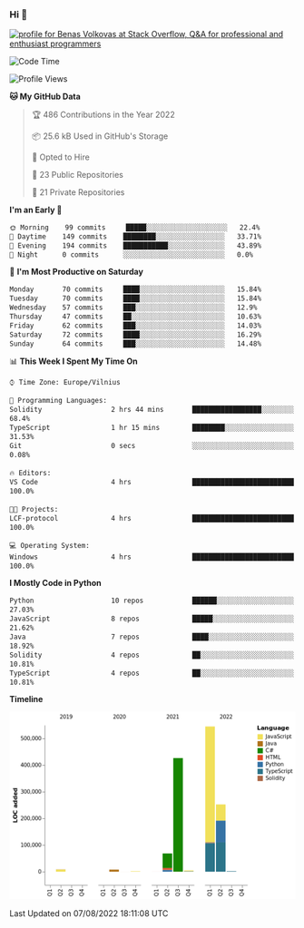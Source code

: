 ### Hi 👋
<a href="https://stackoverflow.com/users/14954249/benas-volkovas"><img src="https://stackoverflow.com/users/flair/14954249.png?theme=dark" width="208" height="58" alt="profile for Benas Volkovas at Stack Overflow, Q&amp;A for professional and enthusiast programmers" title="profile for Benas Volkovas at Stack Overflow, Q&amp;A for professional and enthusiast programmers"></a>

<!--START_SECTION:waka-->
![Code Time](http://img.shields.io/badge/Code%20Time-783%20hrs%2047%20mins-blue)

![Profile Views](http://img.shields.io/badge/Profile%20Views-9-blue)

**🐱 My GitHub Data** 

> 🏆 486 Contributions in the Year 2022
 > 
> 📦 25.6 kB Used in GitHub's Storage 
 > 
> 💼 Opted to Hire
 > 
> 📜 23 Public Repositories 
 > 
> 🔑 21 Private Repositories  
 > 
**I'm an Early 🐤** 

```text
🌞 Morning    99 commits     █████░░░░░░░░░░░░░░░░░░░░   22.4% 
🌆 Daytime    149 commits    ████████░░░░░░░░░░░░░░░░░   33.71% 
🌃 Evening    194 commits    ███████████░░░░░░░░░░░░░░   43.89% 
🌙 Night      0 commits      ░░░░░░░░░░░░░░░░░░░░░░░░░   0.0%

```
📅 **I'm Most Productive on Saturday** 

```text
Monday       70 commits     ████░░░░░░░░░░░░░░░░░░░░░   15.84% 
Tuesday      70 commits     ████░░░░░░░░░░░░░░░░░░░░░   15.84% 
Wednesday    57 commits     ███░░░░░░░░░░░░░░░░░░░░░░   12.9% 
Thursday     47 commits     ██░░░░░░░░░░░░░░░░░░░░░░░   10.63% 
Friday       62 commits     ███░░░░░░░░░░░░░░░░░░░░░░   14.03% 
Saturday     72 commits     ████░░░░░░░░░░░░░░░░░░░░░   16.29% 
Sunday       64 commits     ███░░░░░░░░░░░░░░░░░░░░░░   14.48%

```


📊 **This Week I Spent My Time On** 

```text
⌚︎ Time Zone: Europe/Vilnius

💬 Programming Languages: 
Solidity                 2 hrs 44 mins       █████████████████░░░░░░░░   68.4% 
TypeScript               1 hr 15 mins        ████████░░░░░░░░░░░░░░░░░   31.53% 
Git                      0 secs              ░░░░░░░░░░░░░░░░░░░░░░░░░   0.08%

🔥 Editors: 
VS Code                  4 hrs               █████████████████████████   100.0%

🐱‍💻 Projects: 
LCF-protocol             4 hrs               █████████████████████████   100.0%

💻 Operating System: 
Windows                  4 hrs               █████████████████████████   100.0%

```

**I Mostly Code in Python** 

```text
Python                   10 repos            ██████░░░░░░░░░░░░░░░░░░░   27.03% 
JavaScript               8 repos             █████░░░░░░░░░░░░░░░░░░░░   21.62% 
Java                     7 repos             ████░░░░░░░░░░░░░░░░░░░░░   18.92% 
Solidity                 4 repos             ██░░░░░░░░░░░░░░░░░░░░░░░   10.81% 
TypeScript               4 repos             ██░░░░░░░░░░░░░░░░░░░░░░░   10.81%

```


**Timeline**

![Chart not found](https://raw.githubusercontent.com/BenasVolkovas/BenasVolkovas/main/charts/bar_graph.png) 


 Last Updated on 07/08/2022 18:11:08 UTC
<!--END_SECTION:waka-->

